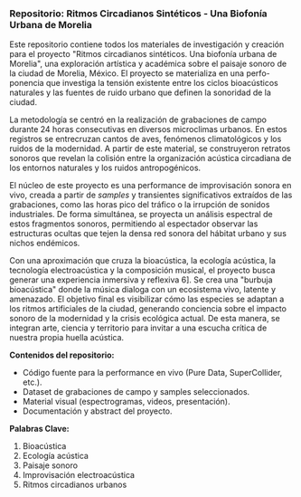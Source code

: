 ### Repositorio: Ritmos Circadianos Sintéticos - Una Biofonía Urbana de Morelia

 Este repositorio contiene todos los materiales de investigación y creación para el proyecto "Ritmos circadianos sintéticos. Una biofonía urbana de Morelia", una exploración artística y académica sobre el paisaje sonoro de la ciudad de Morelia, México.  El proyecto se materializa en una perfo-ponencia que investiga la tensión existente entre los ciclos bioacústicos naturales y las fuentes de ruido urbano que definen la sonoridad de la ciudad.

La metodología se centró en la realización de grabaciones de campo durante 24 horas consecutivas en diversos microclimas urbanos.  En estos registros se entrecruzan cantos de aves, fenómenos climatológicos y los ruidos de la modernidad.  A partir de este material, se construyeron retratos sonoros que revelan la colisión entre la organización acústica circadiana de los entornos naturales y los ruidos antropogénicos.

 El núcleo de este proyecto es una performance de improvisación sonora en vivo, creada a partir de *samples* y transientes significativos extraídos de las grabaciones, como las horas pico del tráfico o la irrupción de sonidos industriales.  De forma simultánea, se proyecta un análisis espectral de estos fragmentos sonoros, permitiendo al espectador observar las estructuras ocultas que tejen la densa red sonora del hábitat urbano y sus nichos endémicos.

 Con una aproximación que cruza la bioacústica, la ecología acústica, la tecnología electroacústica y la composición musical, el proyecto busca generar una experiencia inmersiva y reflexiva   6].  Se crea una "burbuja bioacústica" donde la música dialoga con un ecosistema vivo, latente y amenazado.  El objetivo final es visibilizar cómo las especies se adaptan a los ritmos artificiales de la ciudad, generando conciencia sobre el impacto sonoro de la modernidad y la crisis ecológica actual.  De esta manera, se integran arte, ciencia y territorio para invitar a una escucha crítica de nuestra propia huella acústica.

**Contenidos del repositorio:**
* Código fuente para la performance en vivo (Pure Data, SuperCollider, etc.).
* Dataset de grabaciones de campo y samples seleccionados.
* Material visual (espectrogramas, videos, presentación).
* Documentación y abstract del proyecto.

**Palabras Clave:**
1.   Bioacústica
2.   Ecología acústica
3.   Paisaje sonoro
4.   Improvisación electroacústica
5.   Ritmos circadianos urbanos

